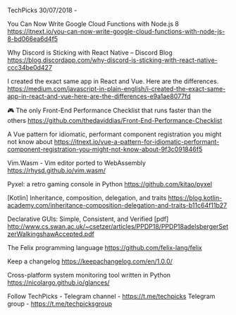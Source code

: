 TechPicks 30/07/2018 - 

You Can Now Write Google Cloud Functions with Node.js 8
https://itnext.io/you-can-now-write-google-cloud-functions-with-node-js-8-bd066ea6d4f5

Why Discord is Sticking with React Native – Discord Blog
https://blog.discordapp.com/why-discord-is-sticking-with-react-native-ccc34be0d427

I created the exact same app in React and Vue. Here are the differences.
https://medium.com/javascript-in-plain-english/i-created-the-exact-same-app-in-react-and-vue-here-are-the-differences-e9a1ae8077fd

🎮 The only Front-End Performance Checklist that runs faster than the others
https://github.com/thedaviddias/Front-End-Performance-Checklist

A Vue pattern for idiomatic, performant component registration you might not know about
https://itnext.io/vue-a-pattern-for-idiomatic-performant-component-registration-you-might-not-know-about-9f3c091846f5

Vim.Wasm - Vim editor ported to WebAssembly
https://rhysd.github.io/vim.wasm/

Pyxel: a retro gaming console in Python
https://github.com/kitao/pyxel

[Kotlin] Inheritance, composition, delegation, and traits
https://blog.kotlin-academy.com/inheritance-composition-delegation-and-traits-b11c64f11b27

Declarative GUIs: Simple, Consistent, and Verified [pdf]
http://www.cs.swan.ac.uk/~csetzer/articles/PPDP18/PPDP18adelsbergerSetzerWalkingshawAccepted.pdf

The Felix programming language
https://github.com/felix-lang/felix

Keep a changelog
https://keepachangelog.com/en/1.0.0/

Cross-platform system monitoring tool written in Python
https://nicolargo.github.io/glances/

Follow TechPicks -
Telegram channel - https://t.me/techpicks
Telegram group - https://t.me/techpicksgroup